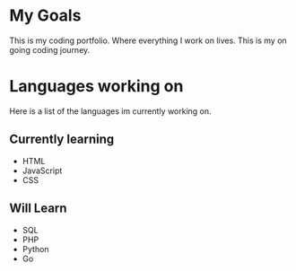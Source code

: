 # My Goals
This is my coding portfolio. Where everything I work on lives. This is my on going coding journey.

# Languages working on
Here is a list of the languages im currently working on.
## Currently learning
- HTML
- JavaScript
- CSS
## Will Learn
- SQL
- PHP
- Python
- Go